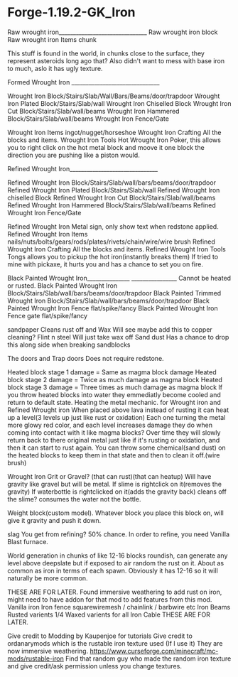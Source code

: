 # Forge-1.19.2-GK_Iron

Raw wrought iron_______________________________
Raw wrought iron 		block
Raw wrought iron Items		chunk

This stuff is found in the world, in chunks close to the surface, they represent asteroids long ago that? 
Also didn't want to mess with base iron to much, aslo it has ugly texture.

Formed Wrought Iron _______________________________

Wrought Iron 			            Block/Stairs/Slab/Wall/Bars/Beams/door/trapdoor
Wrought Iron Plated		        Block/Stairs/Slab/wall
Wrought Iron Chiselled		    Block
Wrought Iron Cut		          Block/Stairs/Slab/wall/beams
Wrought Iron Hammered		      Block/Stairs/Slab/wall/beams
Wrought Iron                  Fence/Gate

Wrought Iron Items 		        ingot/nugget/horseshoe
Wrought Iron Crafting         All the blocks and items. 
Wrought Iron Tools            Hot Wrought Iron Poker, this allows you to right click on the hot metal block and moove it one block the direction you are pushing like a piston would.

Refined Wrought Iron_______________________________ 

Refined Wrought Iron 		          Block/Stairs/Slab/wall/bars/beams/door/trapdoor
Refined Wrought Iron Plated	      Block/Stairs/Slab/wall
Refined Wrought Iron chiselled    Block
Refined Wrought Iron Cut	        Block/Stairs/Slab/wall/beams
Refined Wrought Iron Hammered     Block/Stairs/Slab/wall/beams
Refined Wrought Iron              Fence/Gate

Refined Wrought Iron			        Metal sign, only show text when redstone applied.
Refined Wrought Iron Items	      nails/nuts/bolts/gears/rods/plates/rivets/chain/wire/wire brush
Refined Wrought Iron Crafting	    All the blocks and items. 
Refined Wrought Iron Tools        Tongs allows you to pickup the hot iron(instantly breaks them) If tried to mine with pickaxe, it hurts you and has a chance to set you on fire.

Black Painted Wrought Iron_______________	________________ Cannot be heated or rusted.
Black Painted Wrought Iron		                Block/Stairs/Slab/wall/bars/beams/door/trapdoor
Black Painted Trimmed Wrought Iron	          Block/Stairs/Slab/wall/bars/beams/door/trapdoor
Black Painted Wrought Iron Fence 					    flat/spike/fancy
Black Painted Wrought Iron Fence gate 				flat/spike/fancy

sandpaper          Cleans rust off and Wax        Will see maybe add this to copper cleaning?
Flint n steel      Will just take wax off
Sand dust          Has a chance to drop this along side when breaking sandblocks 

The doors and Trap doors Does not require redstone.

Heated block stage 1 damage = Same as magma block damage 
Heated block stage 2 damage = Twice as much damage as magma block
Heated block stage 3 damage = Three times as much damage as magma block
If you throw heated blocks into water they emmediatly become cooled and return to default state.
Heating the metal mechanic. for Wrought iron and Refined Wrought iron
When placed above lava instead of rusting it can heat up a level(3 levels up just like rust or oxidation)
Each one turning the metal more glowy red color, and each level increases damage they do when coming into contact with it like magma blocks?
Over time they will slowly return back to there original metal just like if it's rusting or oxidation, and then it can start to rust again.
You can throw some chemical(sand dust) on the heated blocks to keep them in that state and then to clean it off.(wire brush)

Wrought Iron Grit or Gravel? (that can rust)(that can heatup) Will have gravity like gravel but will be metal.
If slime is rightclick on it(removes the gravity) If waterbottle is rightclicked on it(adds the gravity back) cleans off the slime? consumes the water not the bottle.

Weight block(custom model). Whatever block you place this block on, will give it gravity and push it down.

slag          You get from refining? 50% chance.
In order to refine, you need Vanilla Blast furnace.

World generation in chunks of like 12-16 blocks roundish, can generate any level above deepslate but if exposed to air random the rust on it.
About as common as iron in terms of each spawn. Obviously it has 12-16 so it will naturally be more common.


THESE ARE FOR LATER.
Found immersive weathering to add rust on iron, might need to have addon for that mod to add features from this mod.
Vanilla iron
Iron fence				squarewiremesh / chainlink / barbwire etc
Iron Beams				
Rusted varients 1/4 
Waxed varients for all
Iron Cable
THESE ARE FOR LATER.


Give credit to Modding by Kaupenjoe for tutorials
Give credit to ordanarymods which is the rustable iron texture used (If I use it) They are now immersive weathering.
https://www.curseforge.com/minecraft/mc-mods/rustable-iron
Find that random guy who made the random iron texture and give credit/ask permission unless you change textures.
